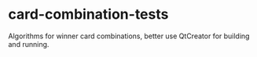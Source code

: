 # card-combination-tests
Algorithms for winner card combinations, better use QtCreator for building and running.

